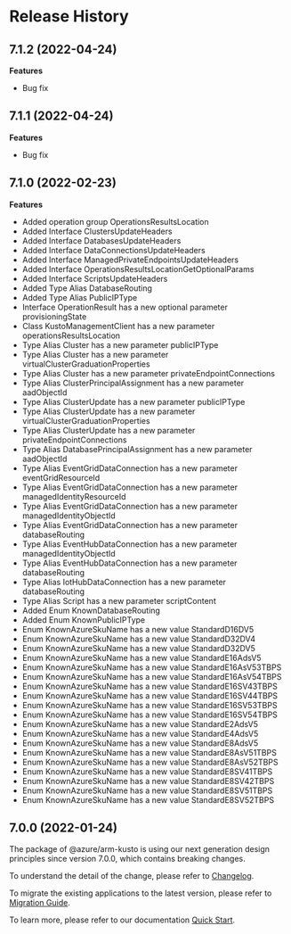 # Release History

## 7.1.2 (2022-04-24)

**Features**

- Bug fix

## 7.1.1 (2022-04-24)

**Features**

- Bug fix

## 7.1.0 (2022-02-23)

**Features**

- Added operation group OperationsResultsLocation
- Added Interface ClustersUpdateHeaders
- Added Interface DatabasesUpdateHeaders
- Added Interface DataConnectionsUpdateHeaders
- Added Interface ManagedPrivateEndpointsUpdateHeaders
- Added Interface OperationsResultsLocationGetOptionalParams
- Added Interface ScriptsUpdateHeaders
- Added Type Alias DatabaseRouting
- Added Type Alias PublicIPType
- Interface OperationResult has a new optional parameter provisioningState
- Class KustoManagementClient has a new parameter operationsResultsLocation
- Type Alias Cluster has a new parameter publicIPType
- Type Alias Cluster has a new parameter virtualClusterGraduationProperties
- Type Alias Cluster has a new parameter privateEndpointConnections
- Type Alias ClusterPrincipalAssignment has a new parameter aadObjectId
- Type Alias ClusterUpdate has a new parameter publicIPType
- Type Alias ClusterUpdate has a new parameter virtualClusterGraduationProperties
- Type Alias ClusterUpdate has a new parameter privateEndpointConnections
- Type Alias DatabasePrincipalAssignment has a new parameter aadObjectId
- Type Alias EventGridDataConnection has a new parameter eventGridResourceId
- Type Alias EventGridDataConnection has a new parameter managedIdentityResourceId
- Type Alias EventGridDataConnection has a new parameter managedIdentityObjectId
- Type Alias EventGridDataConnection has a new parameter databaseRouting
- Type Alias EventHubDataConnection has a new parameter managedIdentityObjectId
- Type Alias EventHubDataConnection has a new parameter databaseRouting
- Type Alias IotHubDataConnection has a new parameter databaseRouting
- Type Alias Script has a new parameter scriptContent
- Added Enum KnownDatabaseRouting
- Added Enum KnownPublicIPType
- Enum KnownAzureSkuName has a new value StandardD16DV5
- Enum KnownAzureSkuName has a new value StandardD32DV4
- Enum KnownAzureSkuName has a new value StandardD32DV5
- Enum KnownAzureSkuName has a new value StandardE16AdsV5
- Enum KnownAzureSkuName has a new value StandardE16AsV53TBPS
- Enum KnownAzureSkuName has a new value StandardE16AsV54TBPS
- Enum KnownAzureSkuName has a new value StandardE16SV43TBPS
- Enum KnownAzureSkuName has a new value StandardE16SV44TBPS
- Enum KnownAzureSkuName has a new value StandardE16SV53TBPS
- Enum KnownAzureSkuName has a new value StandardE16SV54TBPS
- Enum KnownAzureSkuName has a new value StandardE2AdsV5
- Enum KnownAzureSkuName has a new value StandardE4AdsV5
- Enum KnownAzureSkuName has a new value StandardE8AdsV5
- Enum KnownAzureSkuName has a new value StandardE8AsV51TBPS
- Enum KnownAzureSkuName has a new value StandardE8AsV52TBPS
- Enum KnownAzureSkuName has a new value StandardE8SV41TBPS
- Enum KnownAzureSkuName has a new value StandardE8SV42TBPS
- Enum KnownAzureSkuName has a new value StandardE8SV51TBPS
- Enum KnownAzureSkuName has a new value StandardE8SV52TBPS

## 7.0.0 (2022-01-24)

The package of @azure/arm-kusto is using our next generation design principles since version 7.0.0, which contains breaking changes.

To understand the detail of the change, please refer to [Changelog](https://aka.ms/js-track2-changelog).

To migrate the existing applications to the latest version, please refer to [Migration Guide](https://aka.ms/js-track2-migration-guide).

To learn more, please refer to our documentation [Quick Start](https://aka.ms/js-track2-quickstart).
